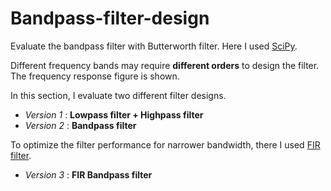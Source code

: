# Bandpass-filter-design
Evaluate the bandpass filter with Butterworth filter. Here I used [SciPy](https://docs.scipy.org/doc/scipy/reference/generated/scipy.signal.butter.html).

Different frequency bands may require **different orders** to design the filter. The frequency response figure is shown.

In this section, I evaluate two different filter designs.
- *Version 1* : **Lowpass filter + Highpass filter**
- *Version 2* : **Bandpass filter**

To optimize the filter performance for narrower bandwidth, there I used [FIR filter](https://scipy-cookbook.readthedocs.io/items/FIRFilter.html).

- *Version 3* : **FIR Bandpass filter**
